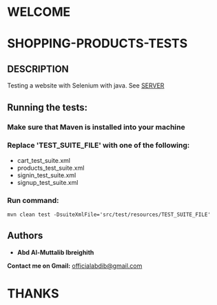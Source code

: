 # WELCOME
# SHOPPING-PRODUCTS-TESTS

## DESCRIPTION

Testing a website with Selenium with java.
See [SERVER](http://automationpractice.com)

## Running the tests:
### Make sure that Maven is installed into your machine
### Replace 'TEST_SUITE_FILE' with one of the following: 
* cart_test_suite.xml
* products_test_suite.xml
* signin_test_suite.xml 
* signup_test_suite.xml

### Run command:
```
mvn clean test -DsuiteXmlFile='src/test/resources/TEST_SUITE_FILE'
```
<!-- ## License

This project is licensed under the MIT License - see the [LICENSE.md](LICENSE) file for details -->

## Authors

* **Abd Al-Muttalib Ibreighith**


**Contact me on Gmail:** officialabdib@gmail.com

# THANKS